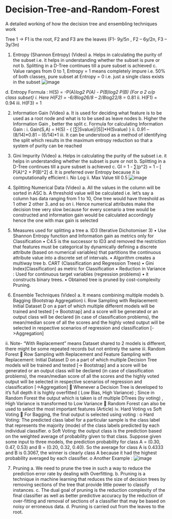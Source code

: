 # Decision-Tree-and-Random-Forest
A detailed working of how the decision tree and ensembling techniques work 

Tree 1 -> F1 is the root, F2 and F3 are the leaves (F1- 9y/5n , F2 – 6y/2n, F3 – 3y/3n)
1.	Entropy (Shannon Entropy) (Video)
a.	Helps in calculating the purity of the subset i.e. it helps in understanding whether the subset is pure or not
b.	Splitting in a D-Tree continues till a pure subset is achieved
c.	Value ranges from 0 to 1, Entropy = 1 means completely impure i.e. 50% of both classes, pure subset at Entropy = 0 i.e. just a single class exists in the subset
![image](https://user-images.githubusercontent.com/29723720/117540278-1dcdac80-b02c-11eb-88d5-44e4d647e835.png)


 
d.	Entropy Formula :  H(S) = -P(A)*log2 P(A) - P(B)*log2 P(B)  {For a 2 o/p class subset}
i.	Here H(F2) = -6/8*log26/8 – 2/8*log22/8 = 0.81
ii.	H(F1) = 0.94
iii.	H(F3) = 1

2.	Information Gain (Video)
a.	It is used for deciding what feature is to be used as a root node and what is to be used as leave nodes
b.	Higher the Information Gain , better the split
c.	Formula for calculating Information Gain : 
i.	Gain(S,A) = H(S) -  { [∑|Svalue|/|S|]*H(Svalue) }
ii.	0.91 – (8/14)*0.81 – (6/14)*1
iii.	It can be understood as a method of identifying the split which results in  the maximum entropy reduction so that a system of purity can be reached

3.	Gini Impurity (Video)
a.	Helps in calculating the purity of the subset i.e. it helps in understanding whether the subset is pure or not
b.	Splitting in a D-Tree continues till a pure subset is achieved
c.	GI = 1 - ∑(p^2) = 1 – [ P(A)^2 + P(B)^2]
d.	It is preferred over Entropy because it is computationally efficient
i.	No Log
ii.	Max Value till 0.5
![image](https://user-images.githubusercontent.com/29723720/117540283-27571480-b02c-11eb-8ffc-a729b992d840.png)

 

4.	Splitting Numerical Data (Video)
a.	All the values in the column will be sorted in ASC
b.	A threshold value will be calculated i.e. let’s say a column has data ranging from 
1 to 10, One tree would have threshold as 1 other 2 other 3..and so on 
i.	Hence numerical attributes make the decision tree very slow because for every scenario a tree would be constructed and information gain would be calculated accordingly hence the one with max gain is selected

5.	Measures used for splitting  a tree
a.	ID3 (Iterative Dichotomiser 3)
•	Use Shannon Entropy function and Information gain as metrics only for Classification
•	C4.5 is the successor to ID3 and removed the restriction that features must be categorical by dynamically defining a discrete attribute (based on numerical variables) that partitions the continuous attribute value into a discrete set of intervals.
•	Algorithm creates a multiway tree
b.	CART (Classification and Regression Trees) 
•	Gini Index(Classification) as metric for Classification
•	Reduction in Variance : Used for continuous target variables (regression problems)
•	it constructs binary trees.
•	Obtained tree is pruned by cost-complexity Pruning.

6.	Ensemble Techniques (Video)
a.	It means combining multiple models
b.	Bagging (Bootstrap Aggregation)
i.	Row Sampling with Replacement: Initial Dataset D on a part of which multiple different models will be trained and tested [-> Bootstrap] and a score will be generated or an output class will be declared (in case of classification problems), the mean/median score of all the scores and the highly voted output will be selected in respective scenarios of regression and classification [->Aggregation]

ii.	Note- “With Replacement” means Dataset shared to 2 models is different, there might be some repeated records but not entirely the same
iii.	Random Forest
	Row Sampling with Replacement and Feature Sampling with Replacement: Initial Dataset D on a part of which multiple Decision Tree models will be trained and tested [-> Bootstrap] and a score will be generated or an output class will be declared (in case of classification problems), the mean/median score of all the scores and the highly voted output will be selected in respective scenarios of regression and classification [->Aggregation]
	Whenever a Decision Tree is developed to it’s full depth it is highly overfitted ( Low Bias, High Variance) ; Since in Random Forest the output which is taken is of multiple DTrees (by voting) , High Variance is transformed to Low Variance
	Random Forest can also be used to select the most important features (Article)
iv.	Hard Voting vs Soft Voting
	For Bagging, the final output is selected using voting :
o	Hard Voting: The predicted class label for a particular sample is the class label that represents the majority (mode) of the class labels predicted by each individual classifier.
o	Soft Voting: the output class is the prediction based on the weighted average of probability given to that class. Suppose given some input to three models, the prediction probability for class A = (0.30, 0.47, 0.53) and B = (0.20, 0.32, 0.40). So the average for class A is 0.4333 and B is 0.3067, the winner is clearly class A because it had the highest probability averaged by each classifier.
o	Another Example :
![image](https://user-images.githubusercontent.com/29723720/117540297-38a02100-b02c-11eb-94ae-08b6344cd9b6.png)

 
7.	Pruning
a.	We need to prune the tree in such a way to reduce the prediction error rate by dealing with Overfitting.
b.	Pruning is a technique in machine learning that reduces the size of decision trees by removing sections of the tree that provide little power to classify instances. 
c.	The dual goal of pruning is the reduction complexity of the final classifier as well as better predictive accuracy by the reduction of over-fitting and removal of sections of a classifier that may be based on noisy or erroneous data. 
d.	Pruning is carried out from the leaves to the root.

